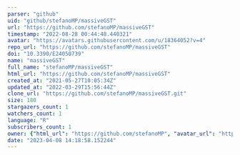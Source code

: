 ```yaml
---
parser: "github"
uid: "github/stefanoMP/massiveGST"
url: "https://github.com/stefanoMP/massiveGST"
timestamp: "2022-08-28 00:44:48.440321"
avatar: "https://avatars.githubusercontent.com/u/18364052?v=4"
repo_url: "https://github.com/stefanoMP/massiveGST"
doi: "10.3390/E24050739"
name: "massiveGST"
full_name: "stefanoMP/massiveGST"
html_url: "https://github.com/stefanoMP/massiveGST"
created_at: "2021-05-27T10:05:34Z"
updated_at: "2022-03-29T15:56:44Z"
clone_url: "https://github.com/stefanoMP/massiveGST.git"
size: 180
stargazers_count: 1
watchers_count: 1
language: "R"
subscribers_count: 1
owner: {"html_url": "https://github.com/stefanoMP", "avatar_url": "https://avatars.githubusercontent.com/u/18364052?v=4", "login": "stefanoMP", "type": "User"}
date: "2023-04-08 14:18:58.152244"
---
```

